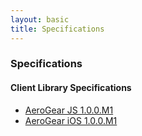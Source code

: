 ```yaml
---
layout: basic
title: Specifications
---
```


### Specifications

#### Client Library Specifications

* [AeroGear JS 1.0.0.M1](aerogear-js)
* [AeroGear iOS 1.0.0.M1](aerogear-ios)
